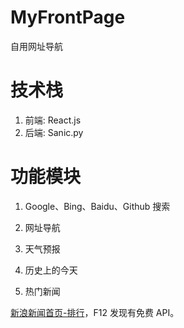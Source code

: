 # MyFrontPage
自用网址导航

# 技术栈

1. 前端: React.js
2. 后端: Sanic.py

# 功能模块

1. Google、Bing、Baidu、Github 搜索

2. 网址导航

3. 天气预报

4. 历史上的今天

5. 热门新闻

[新浪新闻首页-排行](https://news.sina.com.cn/hotnews/)，F12 发现有免费 API。